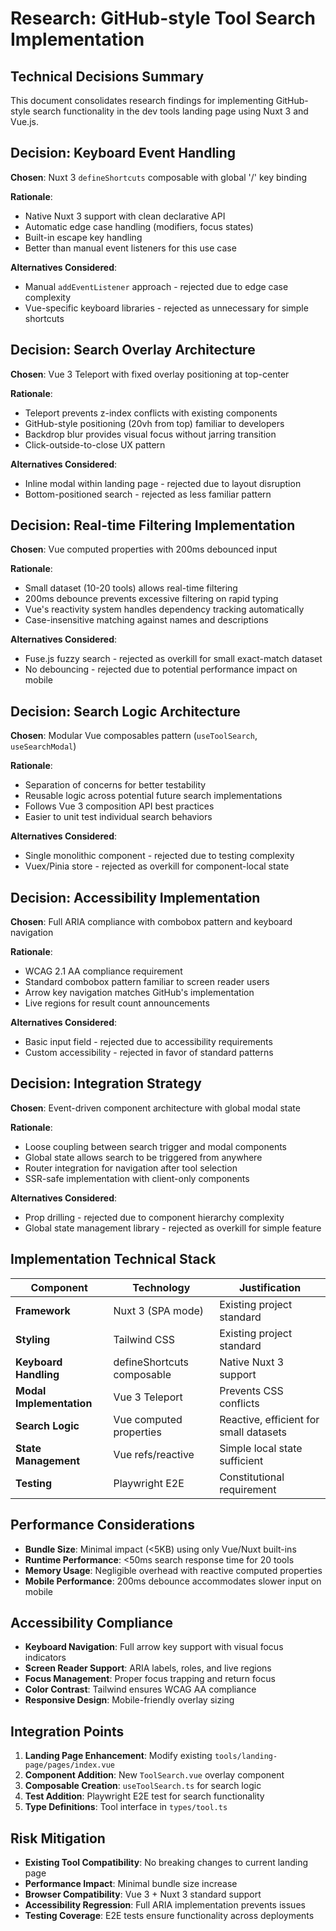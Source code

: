 # Research: GitHub-style Tool Search Implementation

## Technical Decisions Summary

This document consolidates research findings for implementing GitHub-style search functionality in the dev tools landing page using Nuxt 3 and Vue.js.

## Decision: Keyboard Event Handling

**Chosen**: Nuxt 3 `defineShortcuts` composable with global '/' key binding

**Rationale**:
- Native Nuxt 3 support with clean declarative API
- Automatic edge case handling (modifiers, focus states)
- Built-in escape key handling
- Better than manual event listeners for this use case

**Alternatives Considered**:
- Manual `addEventListener` approach - rejected due to edge case complexity
- Vue-specific keyboard libraries - rejected as unnecessary for simple shortcuts

## Decision: Search Overlay Architecture

**Chosen**: Vue 3 Teleport with fixed overlay positioning at top-center

**Rationale**:
- Teleport prevents z-index conflicts with existing components
- GitHub-style positioning (20vh from top) familiar to developers
- Backdrop blur provides visual focus without jarring transition
- Click-outside-to-close UX pattern

**Alternatives Considered**:
- Inline modal within landing page - rejected due to layout disruption
- Bottom-positioned search - rejected as less familiar pattern

## Decision: Real-time Filtering Implementation

**Chosen**: Vue computed properties with 200ms debounced input

**Rationale**:
- Small dataset (10-20 tools) allows real-time filtering
- 200ms debounce prevents excessive filtering on rapid typing
- Vue's reactivity system handles dependency tracking automatically
- Case-insensitive matching against names and descriptions

**Alternatives Considered**:
- Fuse.js fuzzy search - rejected as overkill for small exact-match dataset
- No debouncing - rejected due to potential performance impact on mobile

## Decision: Search Logic Architecture

**Chosen**: Modular Vue composables pattern (`useToolSearch`, `useSearchModal`)

**Rationale**:
- Separation of concerns for better testability
- Reusable logic across potential future search implementations
- Follows Vue 3 composition API best practices
- Easier to unit test individual search behaviors

**Alternatives Considered**:
- Single monolithic component - rejected due to testing complexity
- Vuex/Pinia store - rejected as overkill for component-local state

## Decision: Accessibility Implementation

**Chosen**: Full ARIA compliance with combobox pattern and keyboard navigation

**Rationale**:
- WCAG 2.1 AA compliance requirement
- Standard combobox pattern familiar to screen reader users
- Arrow key navigation matches GitHub's implementation
- Live regions for result count announcements

**Alternatives Considered**:
- Basic input field - rejected due to accessibility requirements
- Custom accessibility - rejected in favor of standard patterns

## Decision: Integration Strategy

**Chosen**: Event-driven component architecture with global modal state

**Rationale**:
- Loose coupling between search trigger and modal components
- Global state allows search to be triggered from anywhere
- Router integration for navigation after tool selection
- SSR-safe implementation with client-only components

**Alternatives Considered**:
- Prop drilling - rejected due to component hierarchy complexity
- Global state management library - rejected as overkill for simple feature

## Implementation Technical Stack

| Component | Technology | Justification |
|-----------|------------|---------------|
| **Framework** | Nuxt 3 (SPA mode) | Existing project standard |
| **Styling** | Tailwind CSS | Existing project standard |
| **Keyboard Handling** | defineShortcuts composable | Native Nuxt 3 support |
| **Modal Implementation** | Vue 3 Teleport | Prevents CSS conflicts |
| **Search Logic** | Vue computed properties | Reactive, efficient for small datasets |
| **State Management** | Vue refs/reactive | Simple local state sufficient |
| **Testing** | Playwright E2E | Constitutional requirement |

## Performance Considerations

- **Bundle Size**: Minimal impact (<5KB) using only Vue/Nuxt built-ins
- **Runtime Performance**: <50ms search response time for 20 tools
- **Memory Usage**: Negligible overhead with reactive computed properties
- **Mobile Performance**: 200ms debounce accommodates slower input on mobile

## Accessibility Compliance

- **Keyboard Navigation**: Full arrow key support with visual focus indicators
- **Screen Reader Support**: ARIA labels, roles, and live regions
- **Focus Management**: Proper focus trapping and return focus
- **Color Contrast**: Tailwind ensures WCAG AA compliance
- **Responsive Design**: Mobile-friendly overlay sizing

## Integration Points

1. **Landing Page Enhancement**: Modify existing `tools/landing-page/pages/index.vue`
2. **Component Addition**: New `ToolSearch.vue` overlay component
3. **Composable Creation**: `useToolSearch.ts` for search logic
4. **Test Addition**: Playwright E2E test for search functionality
5. **Type Definitions**: Tool interface in `types/tool.ts`

## Risk Mitigation

- **Existing Tool Compatibility**: No breaking changes to current landing page
- **Performance Impact**: Minimal bundle size increase
- **Browser Compatibility**: Vue 3 + Nuxt 3 standard support
- **Accessibility Regression**: Full ARIA implementation prevents issues
- **Testing Coverage**: E2E tests ensure functionality across deployments